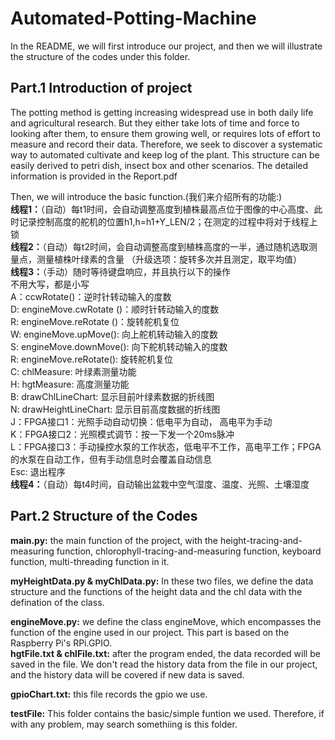 # Automated-Potting-Machine
In the README, we will first introduce our project, and then we will illustrate the structure of the codes under this folder.

## Part.1 Introduction of project
  The potting method is getting increasing widespread use in both daily life and agricultural research. But they either take lots of time and force to looking after them, to ensure them growing well, or requires lots of effort to measure and record their data. Therefore, we seek to discover a systematic way to automated cultivate and keep log of the plant. This structure can be easily derived to petri dish, insect box and other scenarios. The detailed information is provided in the Report.pdf  

  Then, we will introduce the basic function.(我们来介绍所有的功能:)  
**线程1：**（自动）每t1时间，会自动调整高度到植株最高点位于图像的中心高度、此时记录控制高度的舵机的位置h1,h=h1+Y_LEN/2；在测定的过程中将对于线程上锁  
**线程2：**（自动）每t2时间，会自动调整高度到植株高度的一半，通过随机选取测量点，测量植株叶绿素的含量 （升级选项：旋转多次并且测定，取平均值）  
**线程3：**（手动）随时等待键盘响应，并且执行以下的操作  
  不用大写，都是小写  
  A：ccwRotate()：逆时针转动输入的度数  
  D: engineMove.cwRotate ()：顺时针转动输入的度数  
  R: engineMove.reRotate ()：旋转舵机复位  
  W: engineMove.upMove(): 向上舵机转动输入的度数   
  S: engineMove.downMove(): 向下舵机转动输入的度数  
  R: engineMove.reRotate(): 旋转舵机复位  
  C: chlMeasure: 叶绿素测量功能  
  H: hgtMeasure: 高度测量功能  
  B: drawChlLineChart: 显示目前叶绿素数据的折线图  
  N: drawHeightLineChart: 显示目前高度数据的折线图  
  J：FPGA接口1：光照手动自动切换：低电平为自动， 高电平为手动  
  K：FPGA接口2：光照模式调节：按一下发一个20ms脉冲  
  L：FPGA接口3：手动操控水泵的工作状态，低电平不工作，高电平工作；FPGA的水泵在自动工作，但有手动信息时会覆盖自动信息  
  Esc: 退出程序  
**线程4：**（自动）每t4时间，自动输出盆栽中空气湿度、温度、光照、土壤湿度  



## Part.2 Structure of the Codes
**main.py:** the main function of the project, with the height-tracing-and-measuring function, chlorophyll-tracing-and-measuring function, keyboard function, multi-threading function in it.  

**myHeightData.py & myChlData.py:** In these two files, we define the data structure and the functions of the height data and the chl data with the defination of the class.  

**engineMove.py:** we define the class engineMove, which encompasses the function of the engine used in our project. This part is based on the Raspberry Pi's RPi.GPIO.  
**hgtFile.txt & chlFile.txt:** after the program ended, the data recorded will be saved in the file. We don't read the history data from the file in our project, and the history data will be covered if new data is saved.  

**gpioChart.txt:** this file records the gpio we use.  

**testFile:** This folder contains the basic/simple funtion we used. Therefore, if with any problem, may search somethiing is this folder.  

